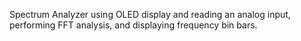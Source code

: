 Spectrum Analyzer using OLED display and reading an analog input, performing FFT analysis, and displaying frequency bin bars.
